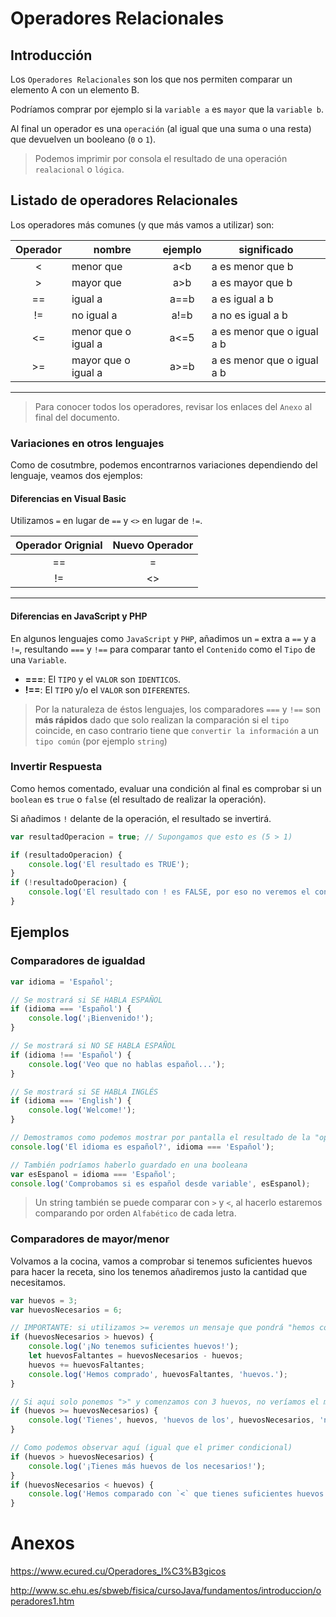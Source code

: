 # Operadores Relacionales


## Introducción

Los `Operadores Relacionales` son los que nos permiten comparar un elemento A con un elemento B.

Podríamos comprar por ejemplo si la `variable a` es `mayor` que la `variable b`.

Al final un operador es una `operación` (al igual que una suma o una resta) que devuelven un booleano (`0` o `1`).

> Podemos imprimir por consola el resultado de una operación `realacional` o `lógica`.


## Listado de operadores Relacionales

Los operadores más comunes (y que más vamos a utilizar) son:

| Operador | nombre               | ejemplo | significado                 |
|:--------:|----------------------|:-------:|-----------------------------|
| <        | menor que            | a<b     | a es menor que b            |
| >        | mayor que            | a>b     | a es mayor que b            |
| ==       | igual a              | a==b    | a es igual a b              |
| !=       | no igual a           | a!=b    | a no es igual a b           |
| <=       | menor que o igual a  | a<=5    | a es menor que o igual a b  |
| >=       | mayor que o igual a  | a>=b    | a es menor que o igual a b  |
---------------------------------------------------------------------------

> Para conocer todos los operadores, revisar los enlaces del `Anexo` al final del documento.

### Variaciones en otros lenguajes

Como de cosutmbre, podemos encontrarnos variaciones dependiendo del lenguaje, veamos dos ejemplos:


#### Diferencias en Visual Basic

Utilizamos `=` en lugar de `==` y `<>` en lugar de `!=`.

| Operador Orignial | Nuevo Operador |
|:-----------------:|:--------------:|
| ==                | =              |
| !=                | <>             |
--------------------------------------


#### Diferencias en JavaScript y PHP

En algunos lenguajes como `JavaScript` y `PHP`, añadimos un `=` extra a `==` y a `!=`,
resultando `===` y `!==` para comparar tanto el `Contenido` como el `Tipo` de una `Variable`.

- **===**: El `TIPO` y el `VALOR` son `IDENTICOS`.
- **!==**: El `TIPO` y/o el `VALOR` son `DIFERENTES`.

> Por la naturaleza de éstos lenguajes, los comparadores `===` y `!==` son **más rápidos** dado
que solo realizan la comparación si el `tipo` coincide, en caso contrario tiene que `convertir la información` a un `tipo común` (por ejemplo `string`)


### Invertir Respuesta

Como hemos comentado, evaluar una condición al final es comprobar si un `boolean` es `true` o `false` (el resultado de realizar la operación).

Si añadimos `!` delante de la operación, el resultado se invertirá.

```js
var resultadOperacion = true; // Supongamos que esto es (5 > 1)

if (resultadoOperacion) {
    console.log('El resultado es TRUE');
}
if (!resultadoOperacion) {
    console.log('El resultado con ! es FALSE, por eso no veremos el contenido');
}
```


## Ejemplos

### Comparadores de igualdad

```js
var idioma = 'Español';

// Se mostrará si SE HABLA ESPAÑOL
if (idioma === 'Español') {
    console.log('¡Bienvenido!');
}

// Se mostrará si NO SE HABLA ESPAÑOL
if (idioma !== 'Español') {
    console.log('Veo que no hablas español...');
}

// Se mostrará si SE HABLA INGLÉS
if (idioma === 'English') {
    console.log('Welcome!');
}

// Demostramos como podemos mostrar por pantalla el resultado de la "operación"
console.log('El idioma es español?', idioma === 'Español');

// También podríamos haberlo guardado en una booleana
var esEspanol = idioma === 'Español';
console.log('Comprobamos si es español desde variable', esEspanol);
```

> Un string también se puede comparar con `>` y `<`, al hacerlo estaremos comparando por orden `Alfabético` de cada letra.


### Comparadores de mayor/menor

Volvamos a la cocina, vamos a comprobar si tenemos suficientes huevos para hacer la receta,
sino los tenemos añadiremos justo la cantidad que necesitamos.

```js
var huevos = 3;
var huevosNecesarios = 6;

// IMPORTANTE: si utilizamos >= veremos un mensaje que pondrá "hemos comprado 0 huevos", lo veremos en el próximo ejemplo
if (huevosNecesarios > huevos) {
    console.log('¡No tenemos suficientes huevos!');
    let huevosFaltantes = huevosNecesarios - huevos;
    huevos += huevosFaltantes;
    console.log('Hemos comprado', huevosFaltantes, 'huevos.');
}

// Si aqui solo ponemos ">" y comenzamos con 3 huevos, no veríamos el mensaje.
if (huevos >= huevosNecesarios) {
    console.log('Tienes', huevos, 'huevos de los', huevosNecesarios, 'necesarios');
}

// Como podemos observar aquí (igual que el primer condicional)
if (huevos > huevosNecesarios) {
    console.log('¡Tienes más huevos de los necesarios!');
}
if (huevosNecesarios < huevos) {
    console.log('Hemos comparado con `<` que tienes suficientes huevos.');
}
```

# Anexos
https://www.ecured.cu/Operadores_l%C3%B3gicos

http://www.sc.ehu.es/sbweb/fisica/cursoJava/fundamentos/introduccion/operadores1.htm